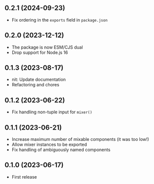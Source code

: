 ## 0.2.1 (2024-09-23)

- Fix ordering in the `exports` field in `package.json`

## 0.2.0 (2023-12-12)

- The package is now ESM/CJS dual
- Drop support for Node.js 16

## 0.1.3 (2023-08-17)

- nit: Update documentation
- Refactoring and chores

## 0.1.2 (2023-06-22)

- Fix handling non-tuple input for `mixer()`

## 0.1.1 (2023-06-21)

- Increase maximum number of mixable components (it was too low!)
- Allow mixer instances to be exported
- Fix handling of ambiguously named components

## 0.1.0 (2023-06-17)

- First release
